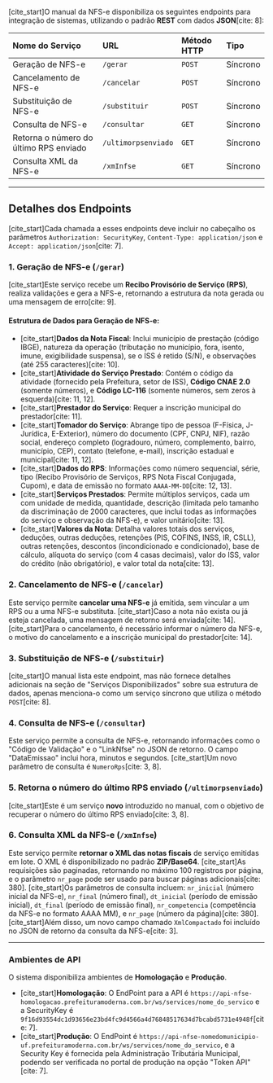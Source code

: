 [cite_start]O manual da NFS-e disponibiliza os seguintes endpoints para integração de sistemas, utilizando o padrão **REST** com dados **JSON**[cite: 8]:

| Nome do Serviço                  | URL                   | Método HTTP | Tipo       |
| :------------------------------- | :-------------------- | :---------- | :--------- |
| Geração de NFS-e                 | `/gerar`              | `POST`      | Síncrono   |
| Cancelamento de NFS-e            | `/cancelar`           | `POST`      | Síncrono   |
| Substituição de NFS-e            | `/substituir`         | `POST`      | Síncrono   |
| Consulta de NFS-e                | `/consultar`          | `GET`       | Síncrono   |
| Retorna o número do último RPS enviado | `/ultimorpsenviado`   | `GET`       | Síncrono   |
| Consulta XML da NFS-e            | `/xmInfse`            | `GET`       | Síncrono   |

---

## Detalhes dos Endpoints

[cite_start]Cada chamada a esses endpoints deve incluir no cabeçalho os parâmetros `Authorization: SecurityKey`, `Content-Type: application/json` e `Accept: application/json`[cite: 7].

### 1. Geração de NFS-e (`/gerar`)
[cite_start]Este serviço recebe um **Recibo Provisório de Serviço (RPS)**, realiza validações e gera a NFS-e, retornando a estrutura da nota gerada ou uma mensagem de erro[cite: 9].

#### Estrutura de Dados para Geração de NFS-e:
* [cite_start]**Dados da Nota Fiscal**: Inclui município de prestação (código IBGE), natureza da operação (tributação no município, fora, isento, imune, exigibilidade suspensa), se o ISS é retido (S/N), e observações (até 255 caracteres)[cite: 10].
* [cite_start]**Atividade do Serviço Prestado**: Contém o código da atividade (fornecido pela Prefeitura, setor de ISS), **Código CNAE 2.0** (somente números), e **Código LC-116** (somente números, sem zeros à esquerda)[cite: 11, 12].
* [cite_start]**Prestador do Serviço**: Requer a inscrição municipal do prestador[cite: 11].
* [cite_start]**Tomador do Serviço**: Abrange tipo de pessoa (F-Física, J-Jurídica, E-Exterior), número do documento (CPF, CNPJ, NIF), razão social, endereço completo (logradouro, número, complemento, bairro, município, CEP), contato (telefone, e-mail), inscrição estadual e municipal[cite: 11, 12].
* [cite_start]**Dados do RPS**: Informações como número sequencial, série, tipo (Recibo Provisório de Serviços, RPS Nota Fiscal Conjugada, Cupom), e data de emissão no formato `AAAA-MM-DD`[cite: 12, 13].
* [cite_start]**Serviços Prestados**: Permite múltiplos serviços, cada um com unidade de medida, quantidade, descrição (limitada pelo tamanho da discriminação de 2000 caracteres, que inclui todas as informações do serviço e observação da NFS-e), e valor unitário[cite: 13].
* [cite_start]**Valores da Nota**: Detalha valores totais dos serviços, deduções, outras deduções, retenções (PIS, COFINS, INSS, IR, CSLL), outras retenções, descontos (incondicionado e condicionado), base de cálculo, alíquota do serviço (com 4 casas decimais), valor do ISS, valor do crédito (não obrigatório), e valor total da nota[cite: 13].

### 2. Cancelamento de NFS-e (`/cancelar`)
Este serviço permite **cancelar uma NFS-e** já emitida, sem vincular a um RPS ou a uma NFS-e substituta. [cite_start]Caso a nota não exista ou já esteja cancelada, uma mensagem de retorno será enviada[cite: 14]. [cite_start]Para o cancelamento, é necessário informar o número da NFS-e, o motivo do cancelamento e a inscrição municipal do prestador[cite: 14].

### 3. Substituição de NFS-e (`/substituir`)
[cite_start]O manual lista este endpoint, mas não fornece detalhes adicionais na seção de "Serviços Disponibilizados" sobre sua estrutura de dados, apenas menciona-o como um serviço síncrono que utiliza o método `POST`[cite: 8].

### 4. Consulta de NFS-e (`/consultar`)
Este serviço permite a consulta de NFS-e, retornando informações como o "Código de Validação" e o "LinkNfse" no JSON de retorno. O campo "DataEmissao" inclui hora, minutos e segundos. [cite_start]Um novo parâmetro de consulta é `NumeroRps`[cite: 3, 8].

### 5. Retorna o número do último RPS enviado (`/ultimorpsenviado`)
[cite_start]Este é um serviço **novo** introduzido no manual, com o objetivo de recuperar o número do último RPS enviado[cite: 3, 8].

### 6. Consulta XML da NFS-e (`/xmInfse`)
Este serviço permite **retornar o XML das notas fiscais** de serviço emitidas em lote. O XML é disponibilizado no padrão **ZIP/Base64**. [cite_start]As requisições são paginadas, retornando no máximo 100 registros por página, e o parâmetro `nr_page` pode ser usado para buscar páginas adicionais[cite: 380]. [cite_start]Os parâmetros de consulta incluem: `nr_inicial` (número inicial da NFS-e), `nr_final` (número final), `dt_inicial` (período de emissão inicial), `dt_final` (período de emissão final), `nr_competencia` (competência da NFS-e no formato AAAA MM), e `nr_page` (número da página)[cite: 380]. [cite_start]Além disso, um novo campo chamado `XmlCompactado` foi incluído no JSON de retorno da consulta da NFS-e[cite: 3].

---
### Ambientes de API
O sistema disponibiliza ambientes de **Homologação** e **Produção**.

* [cite_start]**Homologação**: O EndPoint para a API é `https://api-nfse-homologacao.prefeituramoderna.com.br/ws/services/nome_do_servico` e a SecurityKey é `9f16d93554dc1d93656e23bd4fc9d4566a4d76848517634d7bcabd5731e4948f`[cite: 7].
* [cite_start]**Produção**: O EndPoint é `https://api-nfse-nomedomunicipio-uf.prefeituramoderna.com.br/ws/services/nome_do_servico`, e a Security Key é fornecida pela Administração Tributária Municipal, podendo ser verificada no portal de produção na opção "Token API"[cite: 7].
